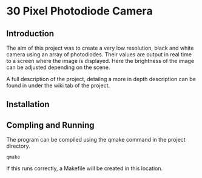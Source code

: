 # 30 Pixel Photodiode Camera

## Introduction
The aim of this project was to create a very low resolution, black and white camera using an array of photodiodes. Their values are output in real time to a screen where the image is displayed. Here the brightness of the image can be adjusted depending on the scene.  

A full description of the project, detailng a more in depth description can be found in under the wiki tab of the project.

## Installation


## Compling and Running
The program can be compiled using the qmake command in the project directory. 

```
qmake
```

If this runs correctly, a Makefile will be created in this location.
